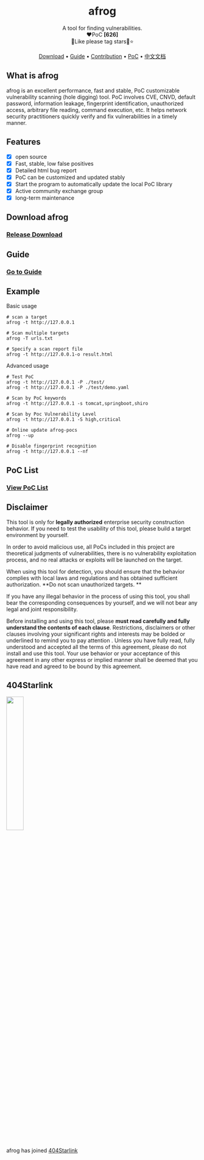 <h1 align="center">afrog</h1>
<p align="center">A tool for finding vulnerabilities.<br/>❤️PoC <b>[626]</b> <br/>🐸Like please tag stars🌟⭐</p>

<p align="center" dir="auto">
  <a href="https://github.com/zan8in/afrog/releases">Download</a> •
  <a href="https://github.com/zan8in/afrog/blob/main/GUIDE.md">Guide</a> •
  <a href="https://github.com/zan8in/afrog/blob/main/CONTRIBUTION.md">Contribution</a> •
  <a href="https://github.com/zan8in/afrog/tree/main/pocs/afrog-pocs">PoC</a> •
  <a href="https://github.com/zan8in/afrog/blob/main/README_en.md">中文文档</a>
</p>


## What is afrog

afrog is an excellent performance, fast and stable, PoC customizable vulnerability scanning (hole digging) tool. PoC involves CVE, CNVD, default password, information leakage, fingerprint identification, unauthorized access, arbitrary file reading, command execution, etc. It helps network security practitioners quickly verify and fix vulnerabilities in a timely manner.

## Features

* [x] open source
* [x] Fast, stable, low false positives
* [x] Detailed html bug report
* [x] PoC can be customized and updated stably 
* [x] Start the program to automatically update the local PoC library  
* [x] Active community exchange group
* [x] long-term maintenance

## Download afrog

### [Release Download](https://github.com/zan8in/afrog/releases)

## Guide

### [Go to Guide](https://github.com/zan8in/afrog/blob/main/GUIDE_en.md)

## Example

Basic usage
```
# scan a target
afrog -t http://127.0.0.1

# Scan multiple targets
afrog -T urls.txt

# Specify a scan report file
afrog -t http://127.0.0.1-o result.html
```

Advanced usage

```
# Test PoC 
afrog -t http://127.0.0.1 -P ./test/ 
afrog -t http://127.0.0.1 -P ./test/demo.yaml 

# Scan by PoC keywords 
afrog -t http://127.0.0.1 -s tomcat,springboot,shiro 

# Scan by Poc Vulnerability Level 
afrog -t http://127.0.0.1 -S high,critical 

# Online update afrog-pocs 
afrog --up 

# Disable fingerprint recognition 
afrog -t http://127.0.0.1 --nf
```

## PoC List
### [View PoC List](https://github.com/zan8in/afrog/blob/main/POCLIST.md)

## Disclaimer

This tool is only for **legally authorized** enterprise security construction behavior. If you need to test the usability of this tool, please build a target environment by yourself.

In order to avoid malicious use, all PoCs included in this project are theoretical judgments of vulnerabilities, there is no vulnerability exploitation process, and no real attacks or exploits will be launched on the target.

When using this tool for detection, you should ensure that the behavior complies with local laws and regulations and has obtained sufficient authorization. **Do not scan unauthorized targets. **

If you have any illegal behavior in the process of using this tool, you shall bear the corresponding consequences by yourself, and we will not bear any legal and joint responsibility.

Before installing and using this tool, please **must read carefully and fully understand the contents of each clause**. Restrictions, disclaimers or other clauses involving your significant rights and interests may be bolded or underlined to remind you to pay attention . Unless you have fully read, fully understood and accepted all the terms of this agreement, please do not install and use this tool. Your use behavior or your acceptance of this agreement in any other express or implied manner shall be deemed that you have read and agreed to be bound by this agreement.

## 404Starlink
<img src="https://github.com/knownsec/404StarLink-Project/raw/master/logo.png" width="30%">

afrog has joined [404Starlink](https://github.com/knownsec/404StarLink)